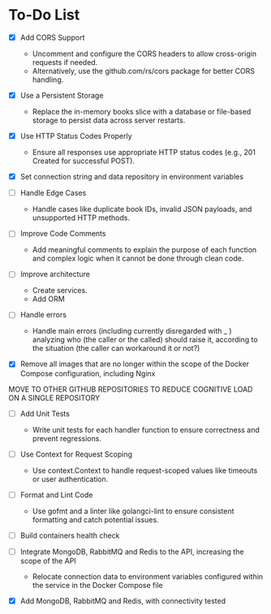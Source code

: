 # To-Do List

- [x] Add CORS Support

  - Uncomment and configure the CORS headers to allow cross-origin requests if needed.
  - Alternatively, use the github.com/rs/cors package for better CORS handling.

- [x] Use a Persistent Storage

  - Replace the in-memory books slice with a database or file-based storage to persist data across server restarts.

- [x] Use HTTP Status Codes Properly

  - Ensure all responses use appropriate HTTP status codes (e.g., 201 Created for successful POST).

- [x] Set connection string and data repository in environment variables

- [ ] Handle Edge Cases

  - Handle cases like duplicate book IDs, invalid JSON payloads, and unsupported HTTP methods.

- [ ] Improve Code Comments

  - Add meaningful comments to explain the purpose of each function and complex logic when it cannot be done through clean code.

- [ ] Improve architecture

  - Create services.
  - Add ORM

- [ ] Handle errors

  - Handle main errors (including currently disregarded with \_ ) analyzing who (the caller or the called) should raise it, according to the situation (the caller can workaround it or not?)

- [x] Remove all images that are no longer within the scope of the Docker Compose configuration, including Nginx

MOVE TO OTHER GITHUB REPOSITORIES TO REDUCE COGNITIVE LOAD ON A SINGLE REPOSITORY

- [ ] Add Unit Tests

  - Write unit tests for each handler function to ensure correctness and prevent regressions.

- [ ] Use Context for Request Scoping

  - Use context.Context to handle request-scoped values like timeouts or user authentication.

- [ ] Format and Lint Code

  - Use gofmt and a linter like golangci-lint to ensure consistent formatting and catch potential issues.

- [ ] Build containers health check

- [ ] Integrate MongoDB, RabbitMQ and Redis to the API, increasing the scope of the API

  - Relocate connection data to environment variables configured within the service in the Docker Compose file

- [x] Add MongoDB, RabbitMQ and Redis, with connectivity tested
